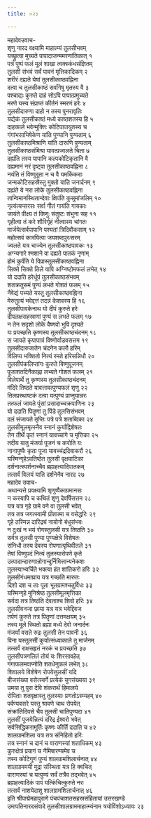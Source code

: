 ```yaml
---
title: ०२३

---
```

महादेवउवाच-  
शृणु नारद वक्ष्यामि माहात्म्यं तुलसीभवम्  
यच्छ्रुत्वा मुच्यते पापादाजन्ममरणांतिकात् १  
पत्रं पुष्पं फलं मूलं शाखा त्वक्स्कंधसंज्ञितम्  
तुलसी संभवं सर्वं पावनं मृत्तिकादिकम् २  
शरीरं दह्यते येषां तुलसीकाष्ठवह्निना  
दत्वा च तुलसीकाष्ठं सर्वांगेषु मृतस्य वै ३  
पश्चाद्यः कुरुते दाहं सोऽपि पापात्प्रमुच्यते  
मरणे यस्य संप्राप्तं कीर्तनं स्मरणं हरेः ४  
तुलसीदारुणा दाहो न तस्य पुनरावृतिः  
यद्येकं तुलसीकाष्ठं मध्ये काष्ठशतस्य हि ५  
दाहकाले भवेन्मुक्तिः कोटिपापायुतस्य च  
गंगांभसाभिषेकेण यांति पुण्यानि पुण्यताम् ६  
तुलसीकाष्ठमिश्राणि यांति दारूणि पुण्यताम्  
तुलसीकाष्ठसंमिश्रा यावत्प्रज्वलते चिता ७  
दह्यंति तस्य पापानि कल्पकोटिकृतानि वै  
दह्यमानं नरं दृष्ट्वा तुलसीकाष्ठवह्निना ८  
नयंति तं विष्णुदूता न च वै यमकिंकराः  
जन्मकोटिसहस्रैस्तु मुक्तो याति जनार्दनम् ९  
दह्यंते ये नरा लोके तुलसीकाष्ठवह्निना  
तान्विमानस्थितान्देवाः क्षिपंति कुसुमांजलिम् १०  
नृत्यंत्यप्सरसः सर्वा गीतं गायंति गायकाः  
जायंते वीक्ष्य तं विष्णुः संतुष्टः शंभुना सह ११  
गृहीत्वा तं करे शौरिर्गृहं नीत्वास्य चांगतः  
मार्जयेत्सर्वपापानि पश्यतां त्रिदिवौकसाम् १२  
महोत्सवं कारयित्वा जयशब्दपुरःसरम्  
ज्वलते यत्र चाज्येन तुलसीकाष्ठपावकः १३  
अग्न्यगारे श्मशाने वा दह्यते पातकं नृणाम्  
होमं कुर्वंति ये विप्रास्तुलसीकाष्ठवह्निना  
सिक्ते सिक्ते तिले वापि अग्निष्टोमफलं लभेत् १४  
यो ददाति हरेर्धूपं तुलसीकाष्ठसंभवम्  
शतक्रतुसमं पुण्यं लभते गोशतं फलम् १५  
नैवेद्यं पच्यते यस्तु तुलसीकाष्ठवह्निना  
मेरुतुल्यं भवेद्दत्तं तदन्नं केशवस्य हि १६  
तुलसीपावकेनाथ यो दीपं कुरुते हरेः  
दीपलक्षसहस्राणां पुण्यं स लभते फलम् १७  
न तेन सदृशो लोके वैष्णवो भुवि दृश्यते  
यः प्रयच्छति कृष्णस्य तुलसीकाष्ठचंदनम् १८  
स जायते कृपापात्रं विष्णोर्वाडवसत्तम १९  
तुलसीदारुजातेन चंदनेन कलौ हरिम्  
विलिप्य भक्तितो नित्यं रमते हरिसन्निधौ २०  
तुलसीपंकलिप्तांगः कुरुते विष्णुपूजनम्  
पूजाशतदिनैकाह्ना लभ्यते गोशतं फलम् २१  
विलेपार्थे तु कृष्णस्य तुलसीकाष्ठचंदनम्  
मंदिरे तिष्ठते यावत्तावत्पुण्यफलं शृणु २२  
तिलप्रस्थाष्टकं दत्वा यत्पुण्यं प्राप्नुयान्नरः  
तत्फलं जायते पुंसां प्रसादाच्चक्रपाणिनः २३  
यो ददाति पितॄणां तु पिंडे तुलसिसंभवम्  
दलं संजायते तृप्तिः पत्रे पत्रे शताब्दिका २४  
तुलसीमूलमृत्स्नैव स्नानं कुर्याद्विशेषतः  
तेन तीर्थे कृतं स्नानं यावच्चांगे च मृत्तिका २५  
तदीय यातु मंजर्या पूजनं च करोति यः  
नानापुष्पैः कृता पूजा यावच्चंद्रदिवाकरौ २६  
यस्मिन्गृहेऽवतिष्ठेत तुलसी वृक्षवाटिका  
दर्शनात्स्पर्शनाच्चैव ब्रह्महत्यादिपातकम्  
तत्सर्वं विलयं याति दर्शनेनैव नारद २७  
महादेव उवाच-  
अथान्यत्ते प्रवक्ष्यामि शृणुष्वैकाग्रमानसः  
न कस्यापि च कथितं शृणु देवर्षिसत्तम २८  
यत्र यत्र गृहे ग्रामे वने वा तुलसी भवेत्  
तत्र तत्र जगत्स्वामी प्रीतात्मा च वसेद्धरिः २९  
गृहे तस्मिन्न दारिद्र्यं नायोगो बंधुसंभवः  
न दुःखं न भयं रोगस्तुलसी यत्र तिष्ठति ३०  
सर्वत्र तुलसी पुण्या पुण्यक्षेत्रे विशेषतः  
संनिधौ तस्य देवस्य रोपणात्पृथिवीतले ३१  
तेषां विष्णुपदं नित्यं तुलस्यारोपणे कृते  
उत्पादान्दारुणान्रोगान्दुर्निमित्तान्यनेकशः  
तुलस्याभ्यर्चिते भक्त्या हंत शांतिकरो हरिः ३२  
तुलसीगंधमाघ्राय यत्र गच्छति मारुतः  
दिशो दश च ताः पूता भूतग्रामश्चतुर्विधः ३३  
यस्मिन्गृहे मुनिश्रेष्ठ तुलसीमूलमृत्तिका  
सर्वदा तत्र तिष्ठंति देवताश्च शिवो हरिः ३४  
तुलसीवनजा छाया यत्र यत्र भवेद्दिवज  
तर्पणं कुरुते तत्र पितॄणां दत्तमक्षयम् ३५  
तस्य मूले स्थितो ब्रह्मा मध्ये देवो जनार्दनः  
मंजर्यां वसते रुद्रः तुलसी तेन पावनी ३६  
विना यस्तुलसीं कुर्यात्संध्याकाले तु मार्जनम्  
तत्सर्वं राक्षसहृतं नरकं च प्रयच्छति ३७  
तुलसीपत्रगलितं तोयं यः शिरसावहेत्  
गंगाफलमवाप्नोति शतधेनुफलं लभेत् ३८  
शिवालये विशेषेण रोपयेत्तुलसीं यदि  
बीजसंख्या वसेत्स्वर्गे प्रत्येकं युगसंख्यया ३९  
उमया तु पुरा देवि शंकरार्थं हिमालये  
रोपिताः शतवृक्षास्तु तुलस्याः प्रणतोऽस्म्यहम् ४०  
पर्वण्यवसरे यस्तु श्रावणे चाथ रोपयेत्  
संक्रांतिदिवसे चैव तुलसी चातिपुण्यदा ४१  
तुलसीं पूजयेन्नित्यं दरिद्र ईश्वरो भवेत्  
सर्वसिद्धिकरामूर्तिः कृष्णः कीर्तिं ददाति च ४२  
शालग्रामशिला यत्र तत्र संनिहितो हरिः  
तत्र स्नानं च दानं च वाराणस्यां शताधिकम् ४३  
कुरुक्षेत्रं प्रयागं च नैमिषारण्यमेव च  
तस्य कोटिगुणं पुण्यं शालग्रामशिलार्चनात् ४४  
शालग्राममयी मुद्रा संस्थिता यत्र हि क्वचित्  
वाराणस्यां च यत्पुण्यं सर्वं तत्रैव तद्भवेत् ४५  
ब्रह्महत्यादिकं पापं यत्किंचित्कुरुते नरः  
तत्सर्वं नाशयेदाशु शालग्रामशिलार्चनात् ४६  
इति श्रीपाद्मेमहापुराणे पंचपंचाशतसहस्रसंहितायां उत्तरखण्डे  
उमापतिनारदसंवादे तुलसीशालग्राममाहात्म्यंनाम त्रयोविंशोऽध्यायः २३